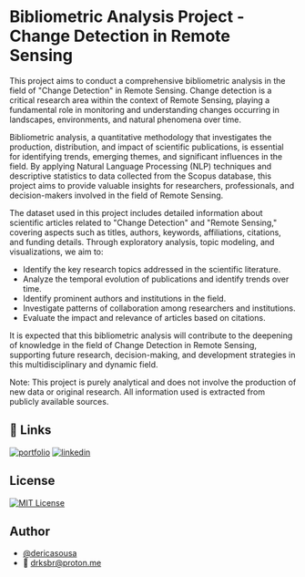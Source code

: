 # Bibliometric Analysis Project - Change Detection in Remote Sensing

This project aims to conduct a comprehensive bibliometric analysis in the field of "Change Detection" in Remote Sensing. Change detection is a critical research area within the context of Remote Sensing, playing a fundamental role in monitoring and understanding changes occurring in landscapes, environments, and natural phenomena over time.

Bibliometric analysis, a quantitative methodology that investigates the production, distribution, and impact of scientific publications, is essential for identifying trends, emerging themes, and significant influences in the field. By applying Natural Language Processing (NLP) techniques and descriptive statistics to data collected from the Scopus database, this project aims to provide valuable insights for researchers, professionals, and decision-makers involved in the field of Remote Sensing.

The dataset used in this project includes detailed information about scientific articles related to "Change Detection" and "Remote Sensing," covering aspects such as titles, authors, keywords, affiliations, citations, and funding details. Through exploratory analysis, topic modeling, and visualizations, we aim to:

- Identify the key research topics addressed in the scientific literature.
- Analyze the temporal evolution of publications and identify trends over time.
- Identify prominent authors and institutions in the field.
- Investigate patterns of collaboration among researchers and institutions.
- Evaluate the impact and relevance of articles based on citations.

It is expected that this bibliometric analysis will contribute to the deepening of knowledge in the field of Change Detection in Remote Sensing, supporting future research, decision-making, and development strategies in this multidisciplinary and dynamic field.

Note: This project is purely analytical and does not involve the production of new data or original research. All information used is extracted from publicly available sources.


## 🔗 Links

[![portfolio](https://img.shields.io/badge/my_portfolio-000?style=for-the-badge&logo=ko-fi&logoColor=white)](https://sousade.wordpress.com/)
[![linkedin](https://img.shields.io/badge/linkedin-0A66C2?style=for-the-badge&logo=linkedin&logoColor=white)](https://www.linkedin.com/in/dericasousa/)

## License

[![MIT License](https://img.shields.io/badge/License-MIT-green.svg)](https://choosealicense.com/licenses/mit/)

## Author

- [@dericasousa](https://github.com/dericasousa)
- 📧 drksbr@proton.me
